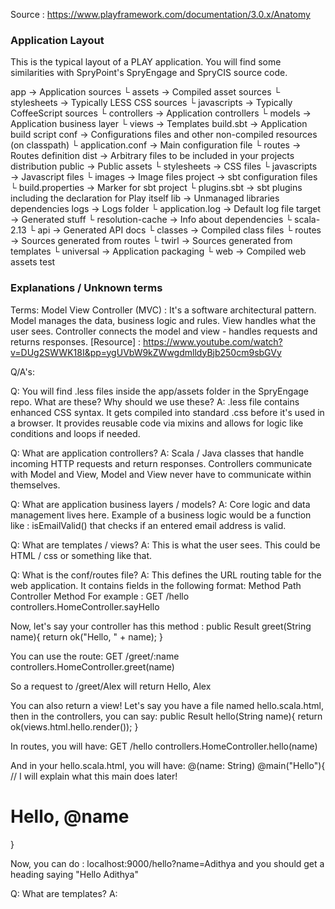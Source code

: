 Source : https://www.playframework.com/documentation/3.0.x/Anatomy

### Application Layout

This is the typical layout of a PLAY application. You will find some similarities with SpryPoint's SpryEngage and SpryCIS source code.

app                      → Application sources
 └ assets                → Compiled asset sources
    └ stylesheets        → Typically LESS CSS sources
    └ javascripts        → Typically CoffeeScript sources
 └ controllers           → Application controllers
 └ models                → Application business layer
 └ views                 → Templates
build.sbt                → Application build script
conf                     → Configurations files and other non-compiled resources (on classpath)
 └ application.conf      → Main configuration file
 └ routes                → Routes definition
dist                     → Arbitrary files to be included in your projects distribution
public                   → Public assets
 └ stylesheets           → CSS files
 └ javascripts           → Javascript files
 └ images                → Image files
project                  → sbt configuration files
 └ build.properties      → Marker for sbt project
 └ plugins.sbt           → sbt plugins including the declaration for Play itself
lib                      → Unmanaged libraries dependencies
logs                     → Logs folder
 └ application.log       → Default log file
target                   → Generated stuff
 └ resolution-cache      → Info about dependencies
 └ scala-2.13
    └ api                → Generated API docs
    └ classes            → Compiled class files
    └ routes             → Sources generated from routes
    └ twirl              → Sources generated from templates
 └ universal             → Application packaging
 └ web                   → Compiled web assets
test


### Explanations / Unknown terms

Terms:
Model View Controller (MVC) : It's a software architectural pattern. Model manages the data, business logic and rules. View handles what the user sees. Controller connects the model and view - handles requests and returns responses. [Resource] : https://www.youtube.com/watch?v=DUg2SWWK18I&pp=ygUVbW9kZWwgdmlldyBjb250cm9sbGVy

Q/A's:

Q: You will find .less files inside the app/assets folder in the SpryEngage repo. What are these? Why should we use these?
A: .less file contains enhanced CSS syntax. It gets compiled into standard .css before it's used in a browser. It provides reusable code via mixins and allows for logic like conditions and loops if needed. 

Q: What are application controllers?
A: Scala / Java classes that handle incoming HTTP requests and return responses. Controllers communicate with Model and View, Model and View never have to communicate within themselves.

Q: What are application business layers / models?
A: Core logic and data management lives here. Example of a business logic would be a function like : isEmailValid() that checks if an entered email address is valid. 

Q: What are templates / views?
A: This is what the user sees. This could be HTML / css or something like that.

Q: What is the conf/routes file?
A: This defines the URL routing table for the web application. It contains fields in the following format:
Method    Path    Controller Method
For example : GET    /hello    controllers.HomeController.sayHello

Now, let's say your controller has this method : 
public Result greet(String name){
    return ok("Hello, " + name);
}

You can use the route:
GET    /greet/:name    controllers.HomeController.greet(name)

So a request to /greet/Alex will return Hello, Alex

You can also return a view! Let's say you have a file named hello.scala.html, then in the controllers, you can say:
public Result hello(String name){
    return ok(views.html.hello.render());
}

In routes, you will have:
GET    /hello    controllers.HomeController.hello(name)

And in your hello.scala.html, you will have:
@(name: String)
@main("Hello"){ // I will explain what this main does later!
<h1> Hello, @name </h1>
}

Now, you can do : localhost:9000/hello?name=Adithya and you should get a heading saying "Hello Adithya"

Q: What are templates?
A:
